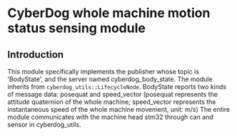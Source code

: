 # CyberDog whole machine motion status sensing module

## **Introduction**
This module specifically implements the publisher whose topic is 'BodyState', and the server named cyberdog_body_state. The module inherits from `cyberdog_utils::LifecycleNode`.
BodyState reports two kinds of message data: posequat and speed_vector (posequat represents the attitude quaternion of the whole machine; speed_vector represents the instantaneous speed of the whole machine movement, unit: m/s)
The entire module communicates with the machine head stm32 through can and sensor in cyberdog_utils.
